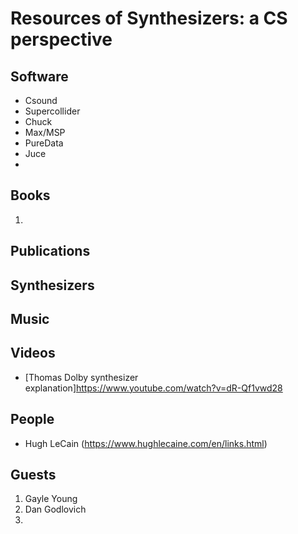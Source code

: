# Resources of Synthesizers: a CS perspective

## Software 

- Csound 
- Supercollider
-  Chuck 
- Max/MSP 
- PureData 
- Juce 
-  


## Books 

1. 

## Publications 

## Synthesizers 

## Music 

## Videos 
  - [Thomas Dolby synthesizer explanation]https://www.youtube.com/watch?v=dR-Qf1vwd28


## People 

  - Hugh LeCain (https://www.hughlecaine.com/en/links.html) 


## Guests 

1. Gayle Young 
2. Dan Godlovich 
3. 
